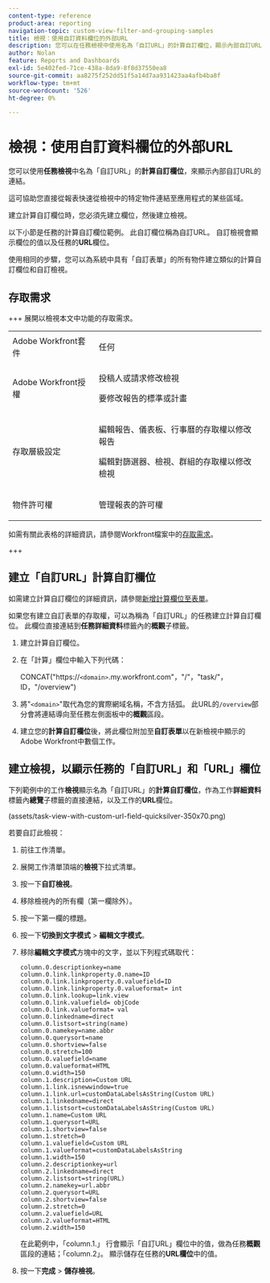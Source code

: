 ```yaml
---
content-type: reference
product-area: reporting
navigation-topic: custom-view-filter-and-grouping-samples
title: 檢視：使用自訂資料欄位的外部URL
description: 您可以在任務檢視中使用名為「自訂URL」的計算自訂欄位，顯示內部自訂URL的連結。
author: Nolan
feature: Reports and Dashboards
exl-id: 5e402fed-71ce-438a-8da9-8f8d37550ea8
source-git-commit: aa8275f252dd51f5a14d7aa931423aa4afb4ba8f
workflow-type: tm+mt
source-wordcount: '526'
ht-degree: 0%

---
```


# 檢視：使用自訂資料欄位的外部URL

<!--Audited: 11/2024-->

您可以使用&#x200B;**任務檢視**&#x200B;中名為「自訂URL」的&#x200B;**計算自訂欄位**，來顯示內部自訂URL的連結。

這可協助您直接從報表快速從檢視中的特定物件連結至應用程式的某些區域。

建立計算自訂欄位時，您必須先建立欄位，然後建立檢視。

以下小節是任務的計算自訂欄位範例。 此自訂欄位稱為自訂URL。 自訂檢視會顯示欄位的值以及任務的&#x200B;**URL**&#x200B;欄位。

使用相同的步驟，您可以為系統中具有「自訂表單」的所有物件建立類似的計算自訂欄位和自訂檢視。

## 存取需求

+++ 展開以檢視本文中功能的存取需求。

<table style="table-layout:auto"> 
 <col> 
 <col> 
 <tbody> 
  <tr> 
   <td role="rowheader">Adobe Workfront套件</td> 
   <td> <p>任何</p> </td> 
  </tr> 
  <tr> 
   <td role="rowheader">Adobe Workfront授權</td> 
   <td> 
   <p>投稿人或請求修改檢視 </p>
   <p>要修改報告的標準或計畫</p>
  </tr> 
  <tr> 
   <td role="rowheader">存取層級設定</td> 
   <td> <p>編輯報告、儀表板、行事曆的存取權以修改報告</p> <p>編輯對篩選器、檢視、群組的存取權以修改檢視</p> </td> 
  </tr> 
  <tr> 
   <td role="rowheader">物件許可權</td> 
   <td> <p>管理報表的許可權</p>  </td> 
  </tr> 
 </tbody> 
</table>

如需有關此表格的詳細資訊，請參閱Workfront檔案中的[存取需求](/help/quicksilver/administration-and-setup/add-users/access-levels-and-object-permissions/access-level-requirements-in-documentation.md)。


+++

## 建立「自訂URL」計算自訂欄位

如需建立計算自訂欄位的詳細資訊，請參閱[新增計算欄位至表單](/help/quicksilver/administration-and-setup/customize-workfront/create-manage-custom-forms/form-designer/design-a-form/add-a-calculated-field.md)。

如果您有建立自訂表單的存取權，可以為稱為「自訂URL」的任務建立計算自訂欄位。 此欄位直接連結到&#x200B;**任務詳細資料**&#x200B;標籤內的&#x200B;**概觀**&#x200B;子標籤。

1. 建立計算自訂欄位。
1. 在「計算」欄位中輸入下列代碼：

   CONCAT(&quot;https://`<domain>`.my.workfront.com&quot;，&quot;/&quot;，&quot;task/&quot;，ID，&quot;/overview&quot;)

1. 將&quot;`<domain>`&quot;取代為您的實際網域名稱，不含方括弧。 此URL的`/overview`部分會將連結導向至任務左側面板中的&#x200B;**概觀**&#x200B;區段。

1. 建立您的&#x200B;**計算自訂欄位**&#x200B;後，將此欄位附加至&#x200B;**自訂表單**&#x200B;以在新檢視中顯示的Adobe Workfront中數個工作。

## 建立檢視，以顯示任務的「自訂URL」和「URL」欄位

下列範例中的工作&#x200B;**檢視**&#x200B;顯示名為「自訂URL」的&#x200B;**計算自訂欄位**，作為工作&#x200B;**詳細資料**&#x200B;標籤內&#x200B;**總覽**&#x200B;子標籤的直接連結，以及工作的&#x200B;**URL**&#x200B;欄位。

(assets/task-view-with-custom-url-field-quicksilver-350x70.png)

若要自訂此檢視：

1. 前往工作清單。
1. 展開工作清單頂端的&#x200B;**檢視**&#x200B;下拉式清單。
1. 按一下&#x200B;**自訂檢視**。
1. 移除檢視內的所有欄（第一欄除外）。
1. 按一下第一欄的標題。
1. 按一下&#x200B;**切換到文字模式** > **編輯文字模式**。
1. 移除&#x200B;**編輯文字模式**&#x200B;方塊中的文字，並以下列程式碼取代：


   ```
   column.0.descriptionkey=name
   column.0.link.linkproperty.0.name=ID
   column.0.link.linkproperty.0.valuefield=ID
   column.0.link.linkproperty.0.valueformat= int
   column.0.link.lookup=link.view
   column.0.link.valuefield= objCode
   column.0.link.valueformat= val
   column.0.linkedname=direct
   column.0.listsort=string(name)
   column.0.namekey=name.abbr
   column.0.querysort=name
   column.0.shortview=false
   column.0.stretch=100
   column.0.valuefield=name
   column.0.valueformat=HTML
   column.0.width=150
   column.1.description=Custom URL
   column.1.link.isnewwindow=true
   column.1.link.url=customDataLabelsAsString(Custom URL)
   column.1.linkedname=direct
   column.1.listsort=customDataLabelsAsString(Custom URL)
   column.1.name=Custom URL
   column.1.querysort=URL
   column.1.shortview=false
   column.1.stretch=0
   column.1.valuefield=Custom URL
   column.1.valueformat=customDataLabelsAsString
   column.1.width=150
   column.2.descriptionkey=url
   column.2.linkedname=direct
   column.2.listsort=string(URL)
   column.2.namekey=url.abbr
   column.2.querysort=URL
   column.2.shortview=false
   column.2.stretch=0
   column.2.valuefield=URL
   column.2.valueformat=HTML
   column.2.width=150
   ```

   在此範例中，「column.1.」 行會顯示「自訂URL」欄位中的值，做為任務&#x200B;**概觀**&#x200B;區段的連結；「column.2」。 顯示儲存在任務的&#x200B;**URL欄位**&#x200B;中的值。

1. 按一下&#x200B;**完成** > **儲存檢視**。
